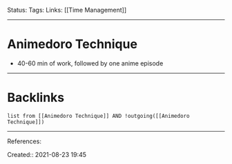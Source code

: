 Status: 
Tags: 
Links: [[Time Management]]
___
# Animedoro Technique
- 40-60 min of work, followed by one anime episode
___
# Backlinks
```dataview
list from [[Animedoro Technique]] AND !outgoing([[Animedoro Technique]])
```
___
References:

Created:: 2021-08-23 19:45
